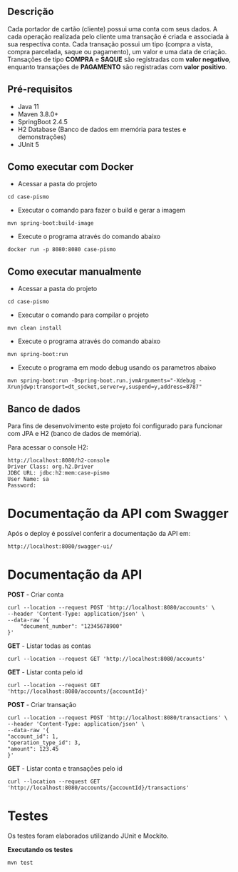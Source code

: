 ## Descrição

Cada portador de cartão (cliente) possui uma conta com seus dados.
A cada operação realizada pelo cliente uma transação é criada e associada à sua  respectiva conta.
Cada transação possui um tipo (compra a vista, compra parcelada, saque ou pagamento), um valor e uma data de criação.
Transações de tipo **COMPRA** e **SAQUE** são registradas com **valor negativo**, enquanto transações de **PAGAMENTO** são registradas com **valor positivo**.

## Pré-requisitos

- Java 11
- Maven 3.8.0+ 
- SpringBoot 2.4.5
- H2 Database (Banco de dados em memória para testes e demonstrações)
- JUnit 5

## Como executar com Docker

- Acessar a pasta do projeto

```shell
cd case-pismo
```

- Executar o comando para fazer o build e gerar a imagem

```shell
mvn spring-boot:build-image
```

- Execute o programa através do comando abaixo

```shell
docker run -p 8080:8080 case-pismo
```

## Como executar manualmente

- Acessar a pasta do projeto

```shell
cd case-pismo
```

- Executar o comando para compilar o projeto

```shell
mvn clean install
```

- Execute o programa através do comando abaixo

```shell
mvn spring-boot:run
```

- Execute o programa em modo debug usando os parametros abaixo

```shell
mvn spring-boot:run -Dspring-boot.run.jvmArguments="-Xdebug -Xrunjdwp:transport=dt_socket,server=y,suspend=y,address=8787"
```

## Banco de dados

Para fins de desenvolvimento este projeto foi configurado para funcionar com JPA e H2 (banco de dados de memória).

Para acessar o console H2:

```shell
http://localhost:8080/h2-console
Driver Class: org.h2.Driver
JDBC URL: jdbc:h2:mem:case-pismo
User Name: sa
Password: 
```

# Documentação da API com Swagger

Após o deploy é possível conferir a documentação da API em:

```shell
http://localhost:8080/swagger-ui/ 
```

# Documentação da API

**POST** - Criar conta
```shell
curl --location --request POST 'http://localhost:8080/accounts' \
--header 'Content-Type: application/json' \
--data-raw '{
    "document_number": "12345678900"
}'
```

**GET** - Listar todas as contas
```shell
curl --location --request GET 'http://localhost:8080/accounts'
```

**GET** - Listar conta pelo id
```shell
curl --location --request GET 'http://localhost:8080/accounts/{accountId}'
```

**POST** - Criar transação
```shell
curl --location --request POST 'http://localhost:8080/transactions' \
--header 'Content-Type: application/json' \
--data-raw '{
"account_id": 1,
"operation_type_id": 3,
"amount": 123.45
}'
```

**GET** - Listar conta e transações pelo id
```shell
curl --location --request GET 'http://localhost:8080/accounts/{accountId}/transactions'
```

# Testes

Os testes foram elaborados utilizando JUnit e Mockito.

**Executando os testes**

```shell
mvn test
```